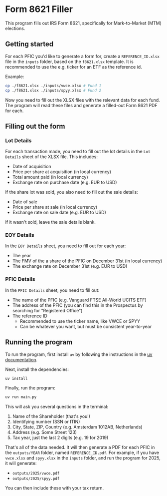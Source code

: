 # Form 8621 Filler

This program fills out IRS Form 8621, specifically for Mark-to-Market (MTM) elections.

## Getting started
For each PFIC you'd like to generate a form for, create a `REFERENCE_ID.xlsx` file in the `inputs` folder, based on the `f8621.xlsx` template. It is recommended to use the e.g. ticker for an ETF as the reference id.

Example:
```bash
cp ./f8621.xlsx ./inputs/vwce.xlsx # Fund 1
cp ./f8621.xlsx ./inputs/spyy.xlsx # Fund 2
```

Now you need to fill out the XLSX files with the relevant data for each fund. The program will read these files and generate a filled-out Form 8621 PDF for each.

## Filling out the form

### Lot Details
For each transaction made, you need to fill out the lot details in the `Lot Details` sheet of the XLSX file. This includes:
- Date of acquisition
- Price per share at acquisition (in local currency)
- Total amount paid (in local currency)
- Exchange rate on purchase date (e.g. EUR to USD)

If the share lot was sold, you also need to fill out the sale details:
- Date of sale
- Price per share at sale (in local currency)
- Exchange rate on sale date (e.g. EUR to USD)

If it wasn't sold, leave the sale details blank.

### EOY Details
In the `EOY Details` sheet, you need to fill out for each year:
- The year
- The FMV of the a share of the PFIC on December 31st (in local currency)
- The exchange rate on December 31st (e.g. EUR to USD)

### PFIC Details
In the `PFIC Details` sheet, you need to fill out:
- The name of the PFIC (e.g. Vanguard FTSE All-World UCITS ETF)
- The address of the PFIC (you can find this in the Prospectus by searching for "Registered Office")
- The reference ID
  - Recommended to use the ticker name, like VWCE or SPYY
  - Can be whatever you want, but must be consistent year-to-year

## Running the program
To run the program, first install `uv` by following the instructions in the [uv documentation](https://docs.astral.sh/uv/getting-started/installation/).

Next, install the dependencies:
```bash
uv install
```

Finally, run the program:
```bash
uv run main.py
```

This will ask you several questions in the terminal:
1. Name of the Shareholder (that's you!)
2. Identifying number (SSN or ITIN)
3. City, State, ZIP, Country (e.g. Amsterdam 1012AB, Netherlands)
4. Address (e.g. Some Street 123)
5. Tax year, just the last 2 digits (e.g. 19 for 2019)

That's all of the data needed. It will then generate a PDF for each PFIC in the `outputs/YEAR` folder, named `REFERENCE_ID.pdf`. For example, if you have `vwce.xlsx` and `spyy.xlsx` in the `inputs` folder, and run the program for 2025, it will generate:
- `outputs/2025/vwce.pdf`
- `outputs/2025/spyy.pdf`

You can then include these with your tax return.